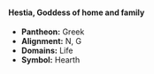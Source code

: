 #### Hestia, Goddess of home and family
- **Pantheon:** Greek
- **Alignment:** N, G
- **Domains:** Life
- **Symbol:** Hearth